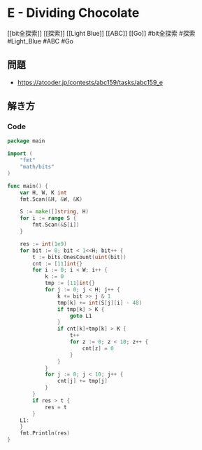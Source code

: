 # E - Dividing Chocolate
[[bit全探索]] [[探索]] [[Light Blue]] [[ABC]] [[Go]]
#bit全探索 #探索 #Light_Blue #ABC #Go 

## 問題
- https://atcoder.jp/contests/abc159/tasks/abc159_e

## 解き方
### Code
```go
package main

import (
	"fmt"
	"math/bits"
)

func main() {
	var H, W, K int
	fmt.Scan(&H, &W, &K)

	S := make([]string, H)
	for i := range S {
		fmt.Scan(&S[i])
	}

	res := int(1e9)
	for bit := 0; bit < 1<<H; bit++ {
		t := bits.OnesCount(uint(bit))
		cnt := [11]int{}
		for i := 0; i < W; i++ {
			k := 0
			tmp := [11]int{}
			for j := 0; j < H; j++ {
				k += bit >> j & 1
				tmp[k] += int(S[j][i] - 48)
				if tmp[k] > K {
					goto L1
				}
				if cnt[k]+tmp[k] > K {
					t++
					for z := 0; z < 10; z++ {
						cnt[z] = 0
					}
				}
			}
			for j := 0; j < 10; j++ {
				cnt[j] += tmp[j]
			}
		}
		if res > t {
			res = t
		}
	L1:
	}
	fmt.Println(res)
}
```
